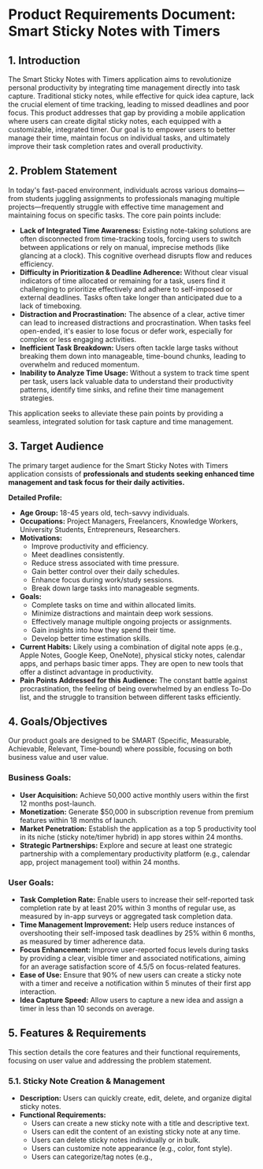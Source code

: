 # Product Requirements Document: Smart Sticky Notes with Timers

## 1. Introduction

The Smart Sticky Notes with Timers application aims to revolutionize personal productivity by integrating time management directly into task capture. Traditional sticky notes, while effective for quick idea capture, lack the crucial element of time tracking, leading to missed deadlines and poor focus. This product addresses that gap by providing a mobile application where users can create digital sticky notes, each equipped with a customizable, integrated timer. Our goal is to empower users to better manage their time, maintain focus on individual tasks, and ultimately improve their task completion rates and overall productivity.

## 2. Problem Statement

In today's fast-paced environment, individuals across various domains—from students juggling assignments to professionals managing multiple projects—frequently struggle with effective time management and maintaining focus on specific tasks. The core pain points include:

*   **Lack of Integrated Time Awareness:** Existing note-taking solutions are often disconnected from time-tracking tools, forcing users to switch between applications or rely on manual, imprecise methods (like glancing at a clock). This cognitive overhead disrupts flow and reduces efficiency.
*   **Difficulty in Prioritization & Deadline Adherence:** Without clear visual indicators of time allocated or remaining for a task, users find it challenging to prioritize effectively and adhere to self-imposed or external deadlines. Tasks often take longer than anticipated due to a lack of timeboxing.
*   **Distraction and Procrastination:** The absence of a clear, active timer can lead to increased distractions and procrastination. When tasks feel open-ended, it's easier to lose focus or defer work, especially for complex or less engaging activities.
*   **Inefficient Task Breakdown:** Users often tackle large tasks without breaking them down into manageable, time-bound chunks, leading to overwhelm and reduced momentum.
*   **Inability to Analyze Time Usage:** Without a system to track time spent per task, users lack valuable data to understand their productivity patterns, identify time sinks, and refine their time management strategies.

This application seeks to alleviate these pain points by providing a seamless, integrated solution for task capture and time management.

## 3. Target Audience

The primary target audience for the Smart Sticky Notes with Timers application consists of **professionals and students seeking enhanced time management and task focus for their daily activities.**

**Detailed Profile:**

*   **Age Group:** 18-45 years old, tech-savvy individuals.
*   **Occupations:** Project Managers, Freelancers, Knowledge Workers, University Students, Entrepreneurs, Researchers.
*   **Motivations:**
    *   Improve productivity and efficiency.
    *   Meet deadlines consistently.
    *   Reduce stress associated with time pressure.
    *   Gain better control over their daily schedules.
    *   Enhance focus during work/study sessions.
    *   Break down large tasks into manageable segments.
*   **Goals:**
    *   Complete tasks on time and within allocated limits.
    *   Minimize distractions and maintain deep work sessions.
    *   Effectively manage multiple ongoing projects or assignments.
    *   Gain insights into how they spend their time.
    *   Develop better time estimation skills.
*   **Current Habits:** Likely using a combination of digital note apps (e.g., Apple Notes, Google Keep, OneNote), physical sticky notes, calendar apps, and perhaps basic timer apps. They are open to new tools that offer a distinct advantage in productivity.
*   **Pain Points Addressed for this Audience:** The constant battle against procrastination, the feeling of being overwhelmed by an endless To-Do list, and the struggle to transition between different tasks efficiently.

## 4. Goals/Objectives

Our product goals are designed to be SMART (Specific, Measurable, Achievable, Relevant, Time-bound) where possible, focusing on both business value and user value.

### Business Goals:

*   **User Acquisition:** Achieve 50,000 active monthly users within the first 12 months post-launch.
*   **Monetization:** Generate $50,000 in subscription revenue from premium features within 18 months of launch.
*   **Market Penetration:** Establish the application as a top 5 productivity tool in its niche (sticky note/timer hybrid) in app stores within 24 months.
*   **Strategic Partnerships:** Explore and secure at least one strategic partnership with a complementary productivity platform (e.g., calendar app, project management tool) within 24 months.

### User Goals:

*   **Task Completion Rate:** Enable users to increase their self-reported task completion rate by at least 20% within 3 months of regular use, as measured by in-app surveys or aggregated task completion data.
*   **Time Management Improvement:** Help users reduce instances of overshooting their self-imposed task deadlines by 25% within 6 months, as measured by timer adherence data.
*   **Focus Enhancement:** Improve user-reported focus levels during tasks by providing a clear, visible timer and associated notifications, aiming for an average satisfaction score of 4.5/5 on focus-related features.
*   **Ease of Use:** Ensure that 90% of new users can create a sticky note with a timer and receive a notification within 5 minutes of their first app interaction.
*   **Idea Capture Speed:** Allow users to capture a new idea and assign a timer in less than 10 seconds on average.

## 5. Features & Requirements

This section details the core features and their functional requirements, focusing on user value and addressing the problem statement.

### 5.1. Sticky Note Creation & Management

*   **Description:** Users can quickly create, edit, delete, and organize digital sticky notes.
*   **Functional Requirements:**
    *   Users can create a new sticky note with a title and descriptive text.
    *   Users can edit the content of an existing sticky note at any time.
    *   Users can delete sticky notes individually or in bulk.
    *   Users can customize note appearance (e.g., color, font style).
    *   Users can categorize/tag notes (e.g., 